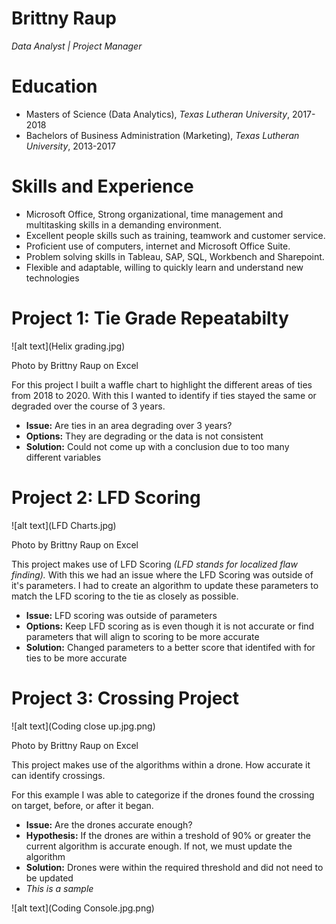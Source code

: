 # Brittny Raup
*Data Analyst | Project Manager*

# Education
* Masters of Science (Data Analytics), *Texas Lutheran University*, 2017-2018
* Bachelors of Business Administration (Marketing), *Texas Lutheran University*, 2013-2017

# Skills and Experience
* Microsoft Office, Strong organizational, time management and multitasking skills in a demanding environment.
* Excellent people skills such as training, teamwork and customer service.
*	Proficient use of computers, internet and Microsoft Office Suite.
*	Problem solving skills in Tableau, SAP, SQL, Workbench and Sharepoint.
*	Flexible and adaptable, willing to quickly learn and understand new technologies



# Project 1: Tie Grade Repeatabilty 
![alt text](Helix grading.jpg)

Photo by Brittny Raup on Excel
 
For this project I built a waffle chart to highlight the different areas of ties from 2018 to 2020. With this I wanted to identify if ties stayed the same or degraded over the course of 3 years. 
* **Issue:** Are ties in an area degrading over 3 years?
* **Options:** They are degrading or the data is not consistent
* **Solution:** Could not come up with a conclusion due to too many different variables

# Project 2: LFD Scoring
![alt text](LFD Charts.jpg)

Photo by Brittny Raup on Excel
  
This project makes use of LFD Scoring *(LFD stands for localized flaw finding).* With this we had an issue where the LFD Scoring was outside of it's parameters. I had to create an algorithm to update these parameters to match the LFD scoring to the tie as closely as possible. 
* **Issue:** LFD scoring was outside of parameters
* **Options:** Keep LFD scoring as is even though it is not accurate or find parameters that will align to scoring to be more accurate
* **Solution:** Changed parameters to a better score that identifed with for ties to be more accurate

# Project 3: Crossing Project
![alt text](Coding close up.jpg.png)

Photo by Brittny Raup on Excel
  
This project makes use of the algorithms within a drone. How accurate it can identify crossings. 

For this example I was able to categorize if the drones found the crossing on target, before, or after it began.

* **Issue:** Are the drones accurate enough?
* **Hypothesis:** If the drones are within a treshold of 90% or greater the current algorithm is accurate enough. If not, we must update the algorithm
* **Solution:** Drones were within the required threshold and did not need to be updated
* *This is a sample*

![alt text](Coding Console.jpg.png)
